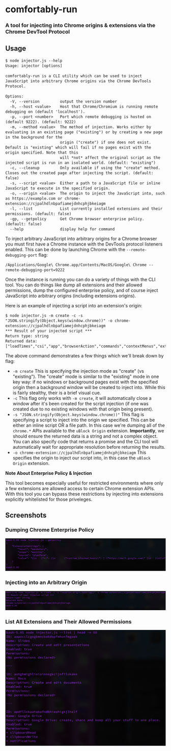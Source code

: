 # comfortably-run
### A tool for injecting into Chrome origins & extensions via the Chrome DevTool Protocol

## Usage

```
$ node injector.js --help
Usage: injector [options]

comfortably-run is a CLI utility which can be used to inject JavaScript into arbitrary Chrome origins via the Chrome DevTools Protocol.

Options:
  -V, --version         output the version number
  -h, --host <value>    Host that Chrome/Chromium is running remote debugging on (default 'localhost').
  -p, --port <number>   Port which remote debugging is hosted on (default 9222). (default: 9222)
  -m, --method <value>  The method of injection. Works either by evaluating in an existing page ("existing") or by creating a new page in the background for the
                        origin ("create") if one does not exist. Default is "existing" which will fail if no pages exist with the origin specified. Note that this
                        will *not* affect the original script as the injected script is run in an isolated world. (default: "existing")
  -c, --cleanup         Only available if using the "create" method. Closes out the created page after injecting the script. (default: false)
  -s, --script <value>  Either a path to a JavaScript file or inline JavaScript to execute in the specified origin.
  -o, --origin <value>  The origin to inject the JavaScript into, such as https://example.com or chrome-extension://cjpalhdlnbpafiamejdnhcphjbkeiagm
  -l, --list            List currently installed extensions and their permissions. (default: false)
  -gp, --getpolicy      Get Chrome browser enterprise policy. (default: false)
  --help                display help for command
```

To inject arbitrary JavaScript into arbitrary origins for a Chrome browser you must first have a Chrome instance with the DevTools protocol listeners enabled. This can be done by launching Chrome with the `--remote-debugging-port` flag:

```
/Applications/Google\ Chrome.app/Contents/MacOS/Google\ Chrome --remote-debugging-port=9222
```

Once the instance is running you can do a variety of things with the CLI tool. You can do things like dump all extensions and their allowed permissions, dump the configured enterprise policy, and of course inject JavaScript into arbitrary origins (including extensions origins).

Here is an example of injecting a script into an extension's origin:

```
$ node injector.js -m create -c -s "JSON.stringify(Object.keys(window.chrome))" -o chrome-extension://cjpalhdlnbpafiamejdnhcphjbkeiagm
*** Result of your injected script ***
Return type: string
Returned data:
["loadTimes","csi","app","browserAction","commands","contextMenus","extension","i18n","management","permissions","privacy","runtime","storage","tabs","webNavigation","webRequest","windows"
```

The above command demonstrates a few things which we'll break down by flag:

* `-m create` This is specifying the injection mode as "create" (vs "existing"). The "create" mode is similar to the "existing" mode in one key way: if no windows or background pages exist with the specified origin then a background window will be created to inject into. While this is fairly stealthy, their is a brief visual cue.
* `-c` This flag only works with `-m create`, it will automatically close a window after it's been created for the script injection (if one was created due to no existing windows with that origin being present).
* `-s "JSON.stringify(Object.keys(window.chrome))"` This flag is specifying a script to inject into the origin we specified. This can be either an inline script OR a file path. In this case we're dumping all of the `chrome.*` APIs available to the `uBlock Origin` extension. **Importantly**, we should ensure the returned data is a string and not a complex object. You can also specify code that returns a promise and the CLI tool will automatically wait for appropriate resolution before returning the results.
* `-o chrome-extension://cjpalhdlnbpafiamejdnhcphjbkeiagm` This specifies the origin to inject our script into, in this case the `uBlock Origin` extension.


**Note About Enterprise Policy & Injection**

This tool becomes especially useful for restricted environments where only a few extensions are allowed access to certain Chrome extension APIs. With this tool you can bypass these restrictions by injecting into extensions explicitly whitelisted for those priveleges.

## Screenshots

### Dumping Chrome Enterprise Policy
![](./images/dump-chrome-enterprise-policy.png)

### Injecting into an Arbitrary Origin
![](./images/injecting-into-origin.png)

### List All Extensions and Their Allowed Permissions
![](./images/listing-extension-permissions.png)
